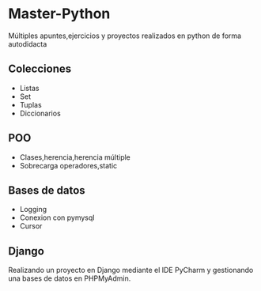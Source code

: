 # Master-Python
Múltiples apuntes,ejercicios y proyectos realizados en python de forma autodidacta
## Colecciones
- Listas
- Set
- Tuplas
- Diccionarios
## POO
- Clases,herencia,herencia múltiple
- Sobrecarga operadores,static
## Bases de datos
- Logging
- Conexion con pymysql
- Cursor
## Django
Realizando un proyecto en Django mediante el IDE PyCharm y gestionando una bases de datos 
en PHPMyAdmin.